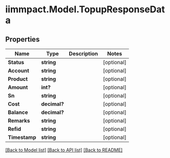 # iimmpact.Model.TopupResponseData
## Properties

Name | Type | Description | Notes
------------ | ------------- | ------------- | -------------
**Status** | **string** |  | [optional] 
**Account** | **string** |  | [optional] 
**Product** | **string** |  | [optional] 
**Amount** | **int?** |  | [optional] 
**Sn** | **string** |  | [optional] 
**Cost** | **decimal?** |  | [optional] 
**Balance** | **decimal?** |  | [optional] 
**Remarks** | **string** |  | [optional] 
**Refid** | **string** |  | [optional] 
**Timestamp** | **string** |  | [optional] 

[[Back to Model list]](../README.md#documentation-for-models) [[Back to API list]](../README.md#documentation-for-api-endpoints) [[Back to README]](../README.md)

